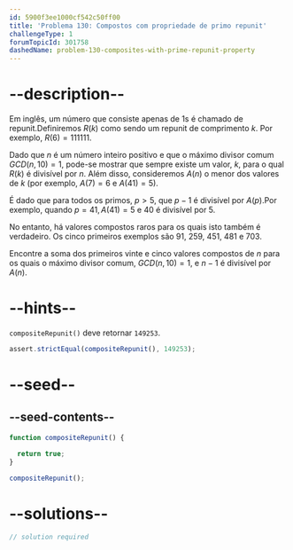 ```yaml
---
id: 5900f3ee1000cf542c50ff00
title: 'Problema 130: Compostos com propriedade de primo repunit'
challengeType: 1
forumTopicId: 301758
dashedName: problem-130-composites-with-prime-repunit-property
---
```


# --description--

Em inglês, um número que consiste apenas de 1s é chamado de repunit.Definiremos $R(k)$ como sendo um repunit de comprimento $k$. Por exemplo, $R(6) = 111111$.

Dado que $n$ é um número inteiro positivo e que o máximo divisor comum $GCD(n, 10) = 1$, pode-se mostrar que sempre existe um valor, $k$, para o qual $R(k)$ é divisível por $n$. Além disso, consideremos $A(n)$ o menor dos valores de $k$ (por exemplo, $A(7) = 6$ e $A(41) = 5$).

É dado que para todos os primos, $p > 5$, que $p − 1$ é divisível por $A(p)$.Por exemplo, quando $p = 41, A(41) = 5$ e 40 é divisível por 5.

No entanto, há valores compostos raros para os quais isto também é verdadeiro. Os cinco primeiros exemplos são 91, 259, 451, 481 e 703.

Encontre a soma dos primeiros vinte e cinco valores compostos de $n$ para os quais o máximo divisor comum, $GCD(n, 10) = 1$, e $n - 1$ é divisível por $A(n)$.

# --hints--

`compositeRepunit()` deve retornar `149253`.

```js
assert.strictEqual(compositeRepunit(), 149253);
```

# --seed--

## --seed-contents--

```js
function compositeRepunit() {

  return true;
}

compositeRepunit();
```

# --solutions--

```js
// solution required
```
